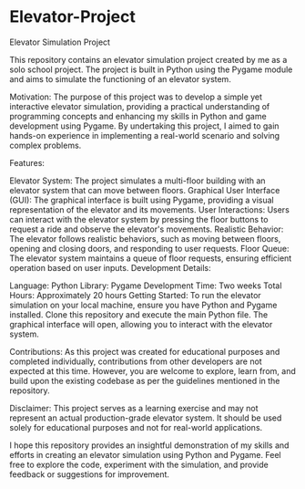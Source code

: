 # Elevator-Project
Elevator Simulation Project

This repository contains an elevator simulation project created by me as a solo school project. The project is built in Python using the Pygame module and aims to simulate the functioning of an elevator system.

Motivation:
The purpose of this project was to develop a simple yet interactive elevator simulation, providing a practical understanding of programming concepts and enhancing my skills in Python and game development using Pygame. By undertaking this project, I aimed to gain hands-on experience in implementing a real-world scenario and solving complex problems.

Features:

Elevator System: The project simulates a multi-floor building with an elevator system that can move between floors.
Graphical User Interface (GUI): The graphical interface is built using Pygame, providing a visual representation of the elevator and its movements.
User Interactions: Users can interact with the elevator system by pressing the floor buttons to request a ride and observe the elevator's movements.
Realistic Behavior: The elevator follows realistic behaviors, such as moving between floors, opening and closing doors, and responding to user requests.
Floor Queue: The elevator system maintains a queue of floor requests, ensuring efficient operation based on user inputs.
Development Details:

Language: Python
Library: Pygame
Development Time: Two weeks
Total Hours: Approximately 20 hours
Getting Started:
To run the elevator simulation on your local machine, ensure you have Python and Pygame installed. Clone this repository and execute the main Python file. The graphical interface will open, allowing you to interact with the elevator system.

Contributions:
As this project was created for educational purposes and completed individually, contributions from other developers are not expected at this time. However, you are welcome to explore, learn from, and build upon the existing codebase as per the guidelines mentioned in the repository.

Disclaimer:
This project serves as a learning exercise and may not represent an actual production-grade elevator system. It should be used solely for educational purposes and not for real-world applications.

I hope this repository provides an insightful demonstration of my skills and efforts in creating an elevator simulation using Python and Pygame. Feel free to explore the code, experiment with the simulation, and provide feedback or suggestions for improvement.
